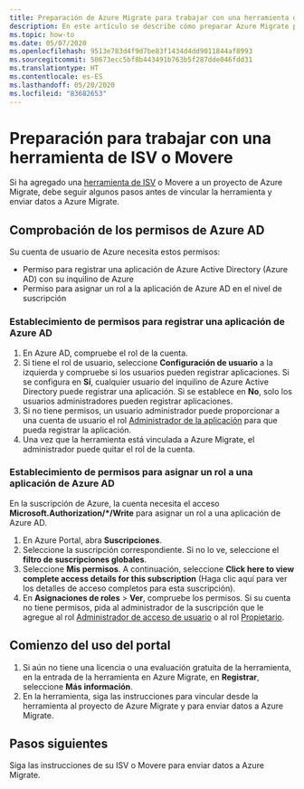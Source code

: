 ```yaml
---
title: Preparación de Azure Migrate para trabajar con una herramienta de ISV/Movere
description: En este artículo se describe cómo preparar Azure Migrate para trabajar con una herramienta de ISV o Movere, y luego cómo empezar a usar la herramienta.
ms.topic: how-to
ms.date: 05/07/2020
ms.openlocfilehash: 9513e783d4f9d7be83f1434d4dd9011844af8993
ms.sourcegitcommit: 50673ecc5bf8b443491b763b5f287dde046fdd31
ms.translationtype: HT
ms.contentlocale: es-ES
ms.lasthandoff: 05/20/2020
ms.locfileid: "83682653"
---
```

# <a name="prepare-to-work-with-an-isv-tool-or-movere"></a>Preparación para trabajar con una herramienta de ISV o Movere

Si ha agregado una [herramienta de ISV](migrate-services-overview.md#isv-integration) o Movere a un proyecto de Azure Migrate, debe seguir algunos pasos antes de vincular la herramienta y enviar datos a Azure Migrate. 

## <a name="check-azure-ad-permissions"></a>Comprobación de los permisos de Azure AD

Su cuenta de usuario de Azure necesita estos permisos:

- Permiso para registrar una aplicación de Azure Active Directory (Azure AD) con su inquilino de Azure
- Permiso para asignar un rol a la aplicación de Azure AD en el nivel de suscripción


### <a name="set-permissions-to-register-an-azure-ad-app"></a>Establecimiento de permisos para registrar una aplicación de Azure AD

1. En Azure AD, compruebe el rol de la cuenta.
2. Si tiene el rol de usuario, seleccione **Configuración de usuario** a la izquierda y compruebe si los usuarios pueden registrar aplicaciones. Si se configura en **Sí**, cualquier usuario del inquilino de Azure Active Directory puede registrar una aplicación. Si se establece en **No**, solo los usuarios administradores pueden registrar aplicaciones.   
3. Si no tiene permisos, un usuario administrador puede proporcionar a una cuenta de usuario el rol [Administrador de la aplicación](../active-directory/users-groups-roles/directory-assign-admin-roles.md#application-administrator) para que pueda registrar la aplicación.
4. Una vez que la herramienta está vinculada a Azure Migrate, el administrador puede quitar el rol de la cuenta.

### <a name="set-permissions-to-assign-a-role-to-an-azure-ad-app"></a>Establecimiento de permisos para asignar un rol a una aplicación de Azure AD
 
En la suscripción de Azure, la cuenta necesita el acceso **Microsoft.Authorization/*/Write** para asignar un rol a una aplicación de Azure AD. 

1. En Azure Portal, abra **Suscripciones**.
2. Seleccione la suscripción correspondiente. Si no lo ve, seleccione el **filtro de suscripciones globales**. 
3. Seleccione **Mis permisos**. A continuación, seleccione **Click here to view complete access details for this subscription** (Haga clic aquí para ver los detalles de acceso completos para esta suscripción).
4. En **Asignaciones de roles** > **Ver**, compruebe los permisos. Si su cuenta no tiene permisos, pida al administrador de la suscripción que le agregue al rol [Administrador de acceso de usuario](https://docs.microsoft.com/azure/role-based-access-control/built-in-roles#user-access-administrator) o al rol [Propietario](https://docs.microsoft.com/azure/role-based-access-control/built-in-roles#owner).
 

## <a name="start-using-the-tool"></a>Comienzo del uso del portal

1. Si aún no tiene una licencia o una evaluación gratuita de la herramienta, en la entrada de la herramienta en Azure Migrate, en **Registrar**, seleccione **Más información**.
2. En la herramienta, siga las instrucciones para vincular desde la herramienta al proyecto de Azure Migrate y para enviar datos a Azure Migrate.

## <a name="next-steps"></a>Pasos siguientes

Siga las instrucciones de su ISV o Movere para enviar datos a Azure Migrate.

   
